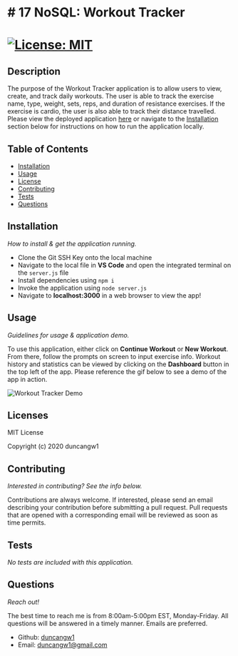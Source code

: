 # # 17 NoSQL: Workout Tracker

# [![License: MIT](https://img.shields.io/badge/License-MIT-yellow.svg)](https://opensource.org/licenses/MIT)

## Description

The purpose of the Workout Tracker application is to allow users to view, create, and track daily workouts. The user is able to track the exercise name, type, weight, sets, reps, and duration of resistance exercises. If the exercise is cardio, the user is also able to track their distance travelled. Please view the deployed application [here](https://workout-tracker-33.herokuapp.com/) or navigate to the [Installation](#installation) section below for instructions on how to run the application locally.

## Table of Contents

- [Installation](#installation)
- [Usage](#usage)
- [License](#licenses)
- [Contributing](#contributing)
- [Tests](#tests)
- [Questions](#questions)

## Installation

_How to install & get the application running._

- Clone the Git SSH Key onto the local machine
- Navigate to the local file in **VS Code** and open the integrated terminal on the `server.js` file
- Install dependencies using `npm i`
- Invoke the application using `node server.js`
- Navigate to **localhost:3000** in a web browser to view the app!

## Usage

_Guidelines for usage & application demo._

To use this application, either click on **Continue Workout** or **New Workout**. From there, follow the prompts on screen to input exercise info. Workout history and statistics can be viewed by clicking on the **Dashboard** button in the top left of the app. Please reference the gif below to see a demo of the app in action.

![Workout Tracker Demo](public/assets/images/WorkoutTrackerDemo.gif)

## Licenses

MIT License

Copyright (c) 2020 duncangw1

## Contributing

_Interested in contributing? See the info below._

Contributions are always welcome. If interested, please send an email describing your contribution before submitting a pull request. Pull requests that are opened with a corresponding email will be reviewed as soon as time permits.

## Tests

_No tests are included with this application._

## Questions

_Reach out!_

The best time to reach me is from 8:00am-5:00pm EST, Monday-Friday. All questions will be answered in a timely manner. Emails are preferred.

- Github: [duncangw1](https://github.com/duncangw1)
- Email: duncangw1@gmail.com
